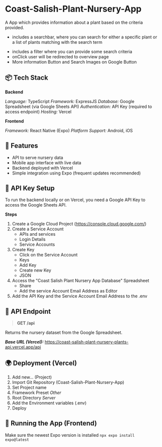 # Coast-Salish-Plant-Nursery-App

A App which provides information about a plant based on the criteria provided.

- includes a searchbar, where you can search for either a specific plant or a list of plants matching with the search term

* includes a filter where you can provide some search criteria
* onClick user will be redirected to overview page
* More information Button and Search Images on Google Button

## 📦 Tech Stack

**Backend**

_Language:_ TypeScript
_Framework:_ ExpressJS
_Database:_ Google Spreadsheet (via Google Sheets API)
_Authentication:_ API Key (required to access endpoint)
_Hosting:_ Vercel

**Frontend**

_Framework:_ React Native (Expo)
_Platform Support:_ Android, iOS

## 🚀 Features

- API to serve nursery data
- Mobile app interface with live data
- Backend deployed with Vercel
- Simple integration using Expo (frequent updates recommended)

## 🔐 API Key Setup

To run the backend locally or on Vercel, you need a Google API Key to access the Google Sheets API.

**Steps**

1. Create a Google Cloud Project (https://console.cloud.google.com/)
2. Create a Service Account
   - APIs and services
   - Login Details
   - Service Accounts
3. Create Key
   - Click on the Service Account
   - Keys
   - Add Key
   - Create new Key
   - JSON
4. Access the "Coast Salish Plant Nursery App Database" Spreadsheet
   - Share
   - Add the service Account Email Address as Editor
5. Add the API Key and the Service Account Email Address to the .env

## 🧪 API Endpoint

> **GET /api**

Returns the nursery dataset from the Google Spreadsheet.

**_Base URL (Vercel):_** https://coast-salish-plant-nursery-plants-api.vercel.app/api

## 🌍 Deployment (Vercel)

1. Add new... (Project)
2. Import Git Repository (Coast-Salish-Plant-Nursery-App)
3. Set Project name
4. Framework Preset _Other_
5. Root Directory _Server_
6. Add the Environment variables (.env)
7. Deploy

## 📱 Running the App (Frontend)

Make sure the newest Expo version is installed
`npx expo install expo@latest`
